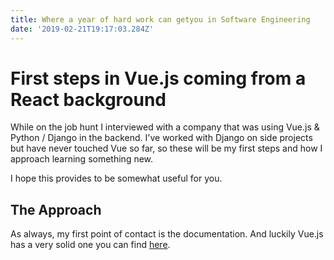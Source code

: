 ```yaml
---
title: Where a year of hard work can getyou in Software Engineering
date: '2019-02-21T19:17:03.284Z'
---
```


# First steps in Vue.js coming from a React background

While on the job hunt I interviewed with a company that was using Vue.js & Python / Django in the backend.
I've worked with Django on side projects but have never touched Vue so far, so these will be my first steps
and how I approach learning something new.

I hope this provides to be somewhat useful for you.

## The Approach

As always, my first point of contact is the documentation. And luckily Vue.js has a very solid one you can
find [here](https://vuejs.org/v2/guide/).
